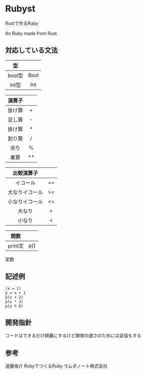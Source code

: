 # Rubyst

Rustで作るRuby

An Ruby made from Rust.

## 対応している文法

|型||
| :---:  | :---:|
| bool型 | Bool | 
| int型  | Int  |

|演算子||
| :---:  | :---:|
| 掛け算 | + | 
| 足し算 | - |
| 掛け算 | * |
| 割り算 | / |
| 余り | % |
| 乗算 | ** |

|比較演算子||
| :---:  | :---:|
|イコール|==| 
|大なりイコール|>=|
|小なりイコール|<=|
|大なり|>|
|小なり|<|

|関数||
| :---: | :---:|
| print文 | p() |

変数

## 記述例

```main.eld
(x = 1)
y = x + 1
p(x + 2)
p(x * 3)
p(y % 6)
```

## 開発指針
コードはできるだけ綺麗にするけど開発の速さのためには妥協もする

## 参考
遠藤侑介 RubyでつくるRuby ラムダノート株式会社
